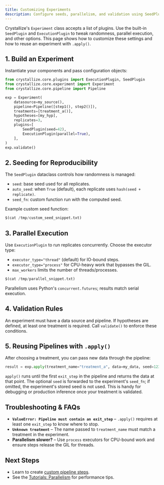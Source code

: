 ```yaml
---
title: Customizing Experiments
description: Configure seeds, parallelism, and validation using SeedPlugin, ExecutionPlugin, and the apply method.
---
```


Crystallize's `Experiment` class accepts a list of plugins. Use the built-in `SeedPlugin` and `ExecutionPlugin` to tweak randomness, parallel execution, and other options. This page shows how to customize these settings and how to reuse an experiment with `.apply()`.

## 1. Build an Experiment

Instantiate your components and pass configuration objects:
```python
from crystallize.core.plugins import ExecutionPlugin, SeedPlugin
from crystallize.core.experiment import Experiment
from crystallize.core.pipeline import Pipeline

exp = Experiment(
    datasource=my_source(),
    pipeline=Pipeline([step1(), step2()]),
    treatments=[treatment_a()],
    hypotheses=[my_hyp],
    replicates=3,
    plugins=[
        SeedPlugin(seed=42),
        ExecutionPlugin(parallel=True),
    ],
)
exp.validate()
```

## 2. Seeding for Reproducibility

The `SeedPlugin` dataclass controls how randomness is managed:

- `seed`: base seed used for all replicates.
- `auto_seed`: when `True` (default), each replicate uses `hash(seed + replicate)`.
- `seed_fn`: custom function run with the computed seed.

Example custom seed function:
```python
$(cat /tmp/custom_seed_snippet.txt)
```

## 3. Parallel Execution

Use `ExecutionPlugin` to run replicates concurrently. Choose the executor type:

- `executor_type="thread"` (default) for IO-bound steps.
- `executor_type="process"` for CPU-heavy work that bypasses the GIL.
- `max_workers` limits the number of threads/processes.

```python
$(cat /tmp/parallel_snippet.txt)
```

Parallelism uses Python's `concurrent.futures`; results match serial execution.

## 4. Validation Rules

An experiment must have a data source and pipeline. If hypotheses are defined, at least one treatment is required. Call `validate()` to enforce these conditions.

## 5. Reusing Pipelines with `.apply()`

After choosing a treatment, you can pass new data through the pipeline:
```python
result = exp.apply(treatment_name="treatment_a", data=my_data, seed=123)
```

`apply()` runs until the first `exit_step` in the pipeline and returns the data at that point. The optional `seed` is forwarded to the experiment's `seed_fn`; if omitted, the experiment's stored seed is not used. This is handy for debugging or production inference once your treatment is validated.

## Troubleshooting & FAQs

- **`ValueError: Pipeline must contain an exit_step`** – `.apply()` requires at least one `exit_step` to know where to stop.
- **`Unknown treatment`** – The name passed to `treatment_name` must match a treatment in the experiment.
- **Parallelism slower?** – Use `process` executors for CPU-bound work and ensure steps release the GIL for threads.

## Next Steps

- Learn to create [custom pipeline steps](custom-steps.md).
- See the [Tutorials: Parallelism](../tutorials/parallelism.md) for performance tips.
